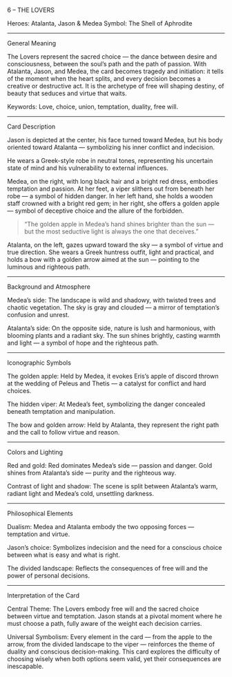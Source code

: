 6 – THE LOVERS

Heroes: Atalanta, Jason & Medea
Symbol: The Shell of Aphrodite


---

General Meaning

The Lovers represent the sacred choice — the dance between desire and consciousness, between the soul’s path and the path of passion.
With Atalanta, Jason, and Medea, the card becomes tragedy and initiation: it tells of the moment when the heart splits, and every decision becomes a creative or destructive act.
It is the archetype of free will shaping destiny, of beauty that seduces and virtue that waits.

Keywords: Love, choice, union, temptation, duality, free will.


---

Card Description

Jason is depicted at the center, his face turned toward Medea, but his body oriented toward Atalanta — symbolizing his inner conflict and indecision.

He wears a Greek-style robe in neutral tones, representing his uncertain state of mind and his vulnerability to external influences.

Medea, on the right, with long black hair and a bright red dress, embodies temptation and passion.
At her feet, a viper slithers out from beneath her robe — a symbol of hidden danger.
In her left hand, she holds a wooden staff crowned with a bright red gem; in her right, she offers a golden apple — symbol of deceptive choice and the allure of the forbidden.

> “The golden apple in Medea’s hand shines brighter than the sun — but the most seductive light is always the one that deceives.”



Atalanta, on the left, gazes upward toward the sky — a symbol of virtue and true direction.
She wears a Greek huntress outfit, light and practical, and holds a bow with a golden arrow aimed at the sun — pointing to the luminous and righteous path.


---

Background and Atmosphere

Medea’s side:
The landscape is wild and shadowy, with twisted trees and chaotic vegetation.
The sky is gray and clouded — a mirror of temptation’s confusion and unrest.

Atalanta’s side:
On the opposite side, nature is lush and harmonious, with blooming plants and a radiant sky.
The sun shines brightly, casting warmth and light — a symbol of hope and the righteous path.


---

Iconographic Symbols

The golden apple: Held by Medea, it evokes Eris’s apple of discord thrown at the wedding of Peleus and Thetis — a catalyst for conflict and hard choices.

The hidden viper: At Medea’s feet, symbolizing the danger concealed beneath temptation and manipulation.

The bow and golden arrow: Held by Atalanta, they represent the right path and the call to follow virtue and reason.



---

Colors and Lighting

Red and gold: Red dominates Medea’s side — passion and danger. Gold shines from Atalanta’s side — purity and the righteous way.

Contrast of light and shadow: The scene is split between Atalanta’s warm, radiant light and Medea’s cold, unsettling darkness.



---

Philosophical Elements

Dualism: Medea and Atalanta embody the two opposing forces — temptation and virtue.

Jason’s choice: Symbolizes indecision and the need for a conscious choice between what is easy and what is right.

The divided landscape: Reflects the consequences of free will and the power of personal decisions.



---

Interpretation of the Card

Central Theme:
The Lovers embody free will and the sacred choice between virtue and temptation. Jason stands at a pivotal moment where he must choose a path, fully aware of the weight each decision carries.

Universal Symbolism:
Every element in the card — from the apple to the arrow, from the divided landscape to the viper — reinforces the theme of duality and conscious decision-making.
This card explores the difficulty of choosing wisely when both options seem valid, yet their consequences are inescapable.
